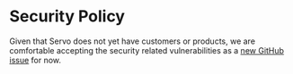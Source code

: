 # Security Policy

Given that Servo does not yet have customers or products, we are comfortable accepting the security related vulnerabilities as a [new GitHub issue](https://github.com/servo/servo/issues/new?template=security-report.md) for now.

